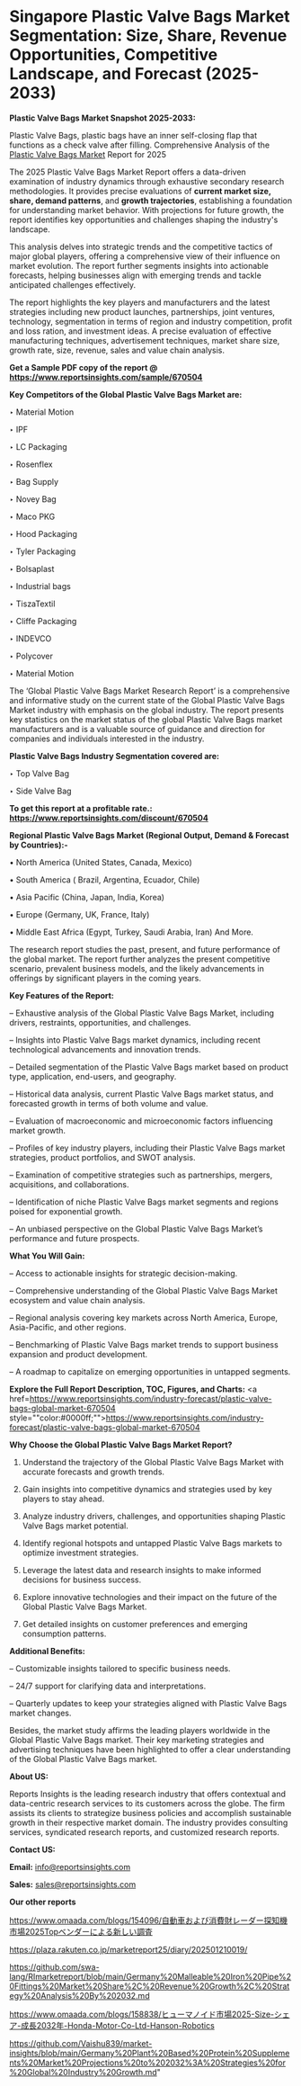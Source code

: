 # Singapore Plastic Valve Bags Market Segmentation: Size, Share, Revenue Opportunities, Competitive Landscape, and Forecast (2025-2033)

<strong>Plastic Valve Bags Market Snapshot 2025-2033:</strong>

Plastic Valve Bags, plastic bags have an inner self-closing flap that functions as a check valve after filling. Comprehensive Analysis of the <a href=https://www.reportsinsights.com/sample/670504>Plastic Valve Bags Market</a> Report for 2025

The 2025 Plastic Valve Bags Market Report offers a data-driven examination of industry dynamics through exhaustive secondary research methodologies. It provides precise evaluations of <strong>current market size, share, demand patterns</strong>, and <strong>growth trajectories</strong>, establishing a foundation for understanding market behavior. With projections for future growth, the report identifies key opportunities and challenges shaping the industry's landscape.

This analysis delves into strategic trends and the competitive tactics of major global players, offering a comprehensive view of their influence on market evolution. The report further segments insights into actionable forecasts, helping businesses align with emerging trends and tackle anticipated challenges effectively.

The report highlights the key players and manufacturers and the latest strategies including new product launches, partnerships, joint ventures, technology, segmentation in terms of region and industry competition, profit and loss ration, and investment ideas. A precise evaluation of effective manufacturing techniques, advertisement techniques, market share size, growth rate, size, revenue, sales and value chain analysis.

<strong>Get a Sample PDF copy of the report @ <a href=https://www.reportsinsights.com/sample/670504 style=color:#0000ff;>https://www.reportsinsights.com/sample/670504</a></strong>

<strong>Key Competitors of the Global Plastic Valve Bags Market are:</strong>

‣ Material Motion

‣ IPF

‣ LC Packaging

‣ Rosenflex

‣ Bag Supply

‣ Novey Bag

‣ Maco PKG

‣ Hood Packaging

‣ Tyler Packaging

‣ Bolsaplast

‣ Industrial bags

‣ TiszaTextil

‣ Cliffe Packaging

‣ INDEVCO

‣ Polycover

‣ Material Motion

The ‘Global Plastic Valve Bags Market Research Report’ is a comprehensive and informative study on the current state of the Global Plastic Valve Bags Market industry with emphasis on the global industry. The report presents key statistics on the market status of the global Plastic Valve Bags market manufacturers and is a valuable source of guidance and direction for companies and individuals interested in the industry.

<strong>Plastic Valve Bags Industry Segmentation covered are:</strong>

‣ Top Valve Bag

‣ Side Valve Bag

<strong>To get this report at a profitable rate.: <a href=https://www.reportsinsights.com/discount/670504 style=color:#0000ff;>https://www.reportsinsights.com/discount/670504</a></strong>

<strong>Regional Plastic Valve Bags Market (Regional Output, Demand &amp; Forecast by Countries):-</strong>

• North America (United States, Canada, Mexico)

• South America ( Brazil, Argentina, Ecuador, Chile)

• Asia Pacific (China, Japan, India, Korea)

• Europe (Germany, UK, France, Italy)

• Middle East Africa (Egypt, Turkey, Saudi Arabia, Iran) And More.

The research report studies the past, present, and future performance of the global market. The report further analyzes the present competitive scenario, prevalent business models, and the likely advancements in offerings by significant players in the coming years.

<strong>Key Features of the Report:</strong>

– Exhaustive analysis of the Global Plastic Valve Bags Market, including drivers, restraints, opportunities, and challenges.

– Insights into Plastic Valve Bags market dynamics, including recent technological advancements and innovation trends.

– Detailed segmentation of the Plastic Valve Bags market based on product type, application, end-users, and geography.

– Historical data analysis, current Plastic Valve Bags market status, and forecasted growth in terms of both volume and value.

– Evaluation of macroeconomic and microeconomic factors influencing market growth.

– Profiles of key industry players, including their Plastic Valve Bags market strategies, product portfolios, and SWOT analysis.

– Examination of competitive strategies such as partnerships, mergers, acquisitions, and collaborations.

– Identification of niche Plastic Valve Bags market segments and regions poised for exponential growth.

– An unbiased perspective on the Global Plastic Valve Bags Market’s performance and future prospects.

<strong>What You Will Gain:</strong>

– Access to actionable insights for strategic decision-making.

– Comprehensive understanding of the Global Plastic Valve Bags Market ecosystem and value chain analysis.

– Regional analysis covering key markets across North America, Europe, Asia-Pacific, and other regions.

– Benchmarking of Plastic Valve Bags market trends to support business expansion and product development.

– A roadmap to capitalize on emerging opportunities in untapped segments.

<strong>Explore the Full Report Description, TOC, Figures, and Charts:</strong>
<a href=https://www.reportsinsights.com/industry-forecast/plastic-valve-bags-global-market-670504 style=""color:#0000ff;"">https://www.reportsinsights.com/industry-forecast/plastic-valve-bags-global-market-670504</a>

<strong>Why Choose the Global Plastic Valve Bags Market Report?</strong>

1. Understand the trajectory of the Global Plastic Valve Bags Market with accurate forecasts and growth trends.

2. Gain insights into competitive dynamics and strategies used by key players to stay ahead.

3. Analyze industry drivers, challenges, and opportunities shaping Plastic Valve Bags market potential.

4. Identify regional hotspots and untapped Plastic Valve Bags markets to optimize investment strategies.

5. Leverage the latest data and research insights to make informed decisions for business success.

6. Explore innovative technologies and their impact on the future of the Global Plastic Valve Bags Market.

7. Get detailed insights on customer preferences and emerging consumption patterns.

<strong>Additional Benefits:</strong>

– Customizable insights tailored to specific business needs.

– 24/7 support for clarifying data and interpretations.

– Quarterly updates to keep your strategies aligned with Plastic Valve Bags market changes.

Besides, the market study affirms the leading players worldwide in the Global Plastic Valve Bags market. Their key marketing strategies and advertising techniques have been highlighted to offer a clear understanding of the Global Plastic Valve Bags market.

<strong><strong>About US</strong>:</strong>

Reports Insights is the leading research industry that offers contextual and data-centric research services to its customers across the globe. The firm assists its clients to strategize business policies and accomplish sustainable growth in their respective market domain. The industry provides consulting services, syndicated research reports, and customized research reports.

<strong>Contact US:</strong>

<p class=><b>Email:</b> <a href=mailto:info@reportsinsights.com>info@reportsinsights.com</a></p>
<p class=><b>Sales:</b> <a href=mailto:sales@reportsinsights.com>sales@reportsinsights.com</a></p>

<strong>Our other reports</strong>

<a href=https://www.omaada.com/blogs/154096/自動車および消費財レーダー探知機市場2025Topベンダーによる新しい調査>https://www.omaada.com/blogs/154096/自動車および消費財レーダー探知機市場2025Topベンダーによる新しい調査</a>

<a href=https://plaza.rakuten.co.jp/marketreport25/diary/202501210019/>https://plaza.rakuten.co.jp/marketreport25/diary/202501210019/</a>

<a href=https://github.com/swa-lang/RImarketreport/blob/main/Germany%20Malleable%20Iron%20Pipe%20Fittings%20Market%20Share%2C%20Revenue%20Growth%2C%20Strategy%20Analysis%20By%202032.md>https://github.com/swa-lang/RImarketreport/blob/main/Germany%20Malleable%20Iron%20Pipe%20Fittings%20Market%20Share%2C%20Revenue%20Growth%2C%20Strategy%20Analysis%20By%202032.md</a>

<a href=https://www.omaada.com/blogs/158838/ヒューマノイド市場2025-Size-シェア-成長2032年-Honda-Motor-Co-Ltd-Hanson-Robotics>https://www.omaada.com/blogs/158838/ヒューマノイド市場2025-Size-シェア-成長2032年-Honda-Motor-Co-Ltd-Hanson-Robotics</a>

<a href=https://github.com/Vaishu839/market-insights/blob/main/Germany%20Plant%20Based%20Protein%20Supplements%20Market%20Projections%20to%202032%3A%20Strategies%20for%20Global%20Industry%20Growth.md>https://github.com/Vaishu839/market-insights/blob/main/Germany%20Plant%20Based%20Protein%20Supplements%20Market%20Projections%20to%202032%3A%20Strategies%20for%20Global%20Industry%20Growth.md</a>"
